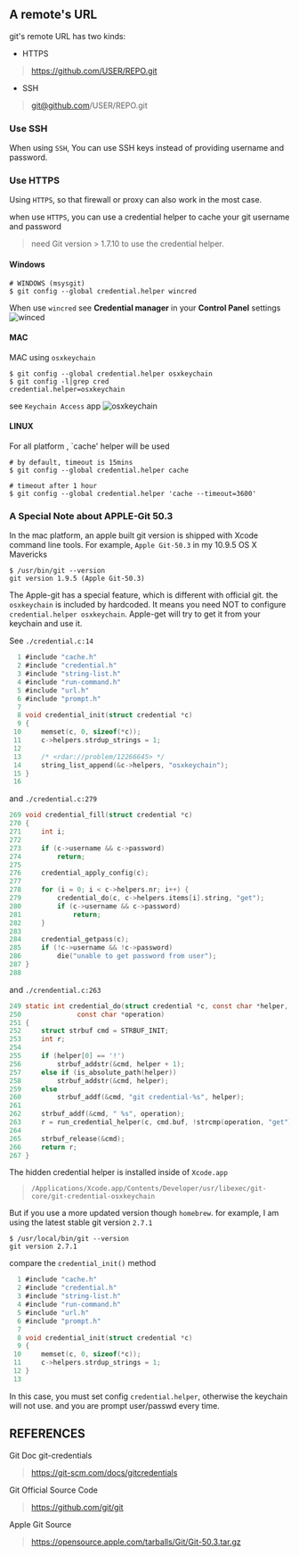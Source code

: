 A remote's URL
--------------
git's remote URL has two kinds:

* HTTPS
> https://github.com/USER/REPO.git
* SSH
> git@github.com/USER/REPO.git

### Use SSH
When using `SSH`, You can use SSH keys instead of providing username and password.

### Use HTTPS 

Using `HTTPS`, so that firewall or proxy can also work in the most case. 

when use `HTTPS`,  you can use a credential helper to cache your git username and password  
> need  Git version > 1.7.10 to use the credential helper.

#### Windows 

```bash-github
# WINDOWS (msysgit)
$ git config --global credential.helper wincred
```

When use `wincred` see **Credential manager** in your **Control Panel** settings
![winced](https://mmbiz.qlogo.cn/mmbiz/ykYribFYPpbZnxaIia48Gm8uFTqLQPpBFgictVBeeKweVmz9ia5tnpa8mCIbXpiaIKbo5RkOkSXnhM7hibPrnHATwypQ/0?wx_fmt=png)

#### MAC 

MAC using `osxkeychain`

```bash-github
$ git config --global credential.helper osxkeychain
$ git config -l|grep cred
credential.helper=osxkeychain
```
see `Keychain Access` app
![osxkeychain](https://mmbiz.qlogo.cn/mmbiz/ykYribFYPpbZMzcpiaX1FriaNO0ibLcCdgJQuWNKcNicuk23urKr2lTmQsFWLoHXfrRhYciahO72YZDNficSEXtcuLdibw/0?wx_fmt=png)

#### LINUX

For all platform , `cache' helper will be used 

```bash-github
# by default, timeout is 15mins
$ git config --global credential.helper cache

# timeout after 1 hour
$ git config --global credential.helper 'cache --timeout=3600'
```


### A Special Note about APPLE-Git 50.3
In the mac platform, an apple built git version is shipped with Xcode command line tools.
For example, `Apple Git-50.3` in my 10.9.5 OS X Mavericks 
```
$ /usr/bin/git --version
git version 1.9.5 (Apple Git-50.3)
```
The Apple-git has a special feature, which is different with official git. the `osxkeychain` is 
included by hardcoded. It means you need NOT to configure `credential.helper osxkeychain`. 
Apple-get will try to get it from your keychain and use it.

See `./credential.c:14`
```c
  1 #include "cache.h"
  2 #include "credential.h"
  3 #include "string-list.h"
  4 #include "run-command.h"
  5 #include "url.h"
  6 #include "prompt.h"
  7 
  8 void credential_init(struct credential *c)
  9 {
 10     memset(c, 0, sizeof(*c));
 11     c->helpers.strdup_strings = 1;
 12 
 13     /* <rdar://problem/12266645> */
 14     string_list_append(&c->helpers, "osxkeychain");
 15 }
 16 
```

and `./credential.c:279`
```c
269 void credential_fill(struct credential *c)
270 {
271     int i;
272 
273     if (c->username && c->password)
274         return;
275 
276     credential_apply_config(c);
277 
278     for (i = 0; i < c->helpers.nr; i++) {
279         credential_do(c, c->helpers.items[i].string, "get");
280         if (c->username && c->password)
281             return;
282     }
283 
284     credential_getpass(c);
285     if (!c->username && !c->password)
286         die("unable to get password from user");
287 }
288 
```

and `./crendential.c:263`
```c
249 static int credential_do(struct credential *c, const char *helper,
250              const char *operation)
251 {
252     struct strbuf cmd = STRBUF_INIT;
253     int r;
254 
255     if (helper[0] == '!')
256         strbuf_addstr(&cmd, helper + 1);
257     else if (is_absolute_path(helper))
258         strbuf_addstr(&cmd, helper);
259     else
260         strbuf_addf(&cmd, "git credential-%s", helper);
261 
262     strbuf_addf(&cmd, " %s", operation);
263     r = run_credential_helper(c, cmd.buf, !strcmp(operation, "get"));
264 
265     strbuf_release(&cmd);
266     return r;
267 }
```


The hidden credential helper is installed inside of `Xcode.app`  
> `/Applications/Xcode.app/Contents/Developer/usr/libexec/git-core/git-credential-osxkeychain`

But if you use a more updated version though `homebrew`. for example, I am using the latest stable git version `2.7.1`
```bash-github
$ /usr/local/bin/git --version
git version 2.7.1
```

compare the `credential_init()` method 
```c
  1 #include "cache.h"
  2 #include "credential.h"
  3 #include "string-list.h"
  4 #include "run-command.h"
  5 #include "url.h"
  6 #include "prompt.h"
  7 
  8 void credential_init(struct credential *c)
  9 {
 10     memset(c, 0, sizeof(*c));
 11     c->helpers.strdup_strings = 1;
 12 }
 13 

```
In this case, you must set config `credential.helper`, otherwise the keychain will not use. and you are prompt user/passwd every time.

REFERENCES
----------
Git Doc git-credentials 
> https://git-scm.com/docs/gitcredentials

Git Official Source Code
> https://github.com/git/git

Apple Git Source
> https://opensource.apple.com/tarballs/Git/Git-50.3.tar.gz

